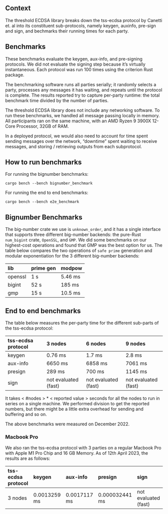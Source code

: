 ## Context

The threshold ECDSA library breaks down the tss-ecdsa protocol by Canetti et. al into its constituent sub-protocols, namely keygen, auxinfo, pre-sign and sign, and bechmarks their running times for each party. 

## Benchmarks

These benchmarks evaluate the keygen, aux-info, and pre-signing  protocols. We did not evaluate the signing step because it’s virtually instantaneous. Each protocol was run 100 times using the criterion Rust package.

The benchmarking software runs all parties serially; it randomly selects a party, processes any messages it has waiting, and repeats until the protocol is complete. The results reported try to capture per-party runtime: the total benchmark time divided by the number of parties.

The threshold ECDSA library does not include any networking software. To run these benchmarks, we handled all message passing locally in memory. All participants ran on the same machine, with an AMD Ryzen 9 3900X 12-Core Processor, 32GB of RAM.

In a deployed protocol, we would also need to account for time spent sending messages over the network, “downtime” spent waiting to receive messages, and storing / retrieving outputs from each subprotocol.

## How to run benchmarks

For running the bignumber benchmarks:

`cargo bench --bench bignumber_benchmark`

For running the end to end benchmarks:

`cargo bench --bench e2e_benchmark`


## Bignumber Benchmarks

The big-number crate we use is `unknown_order`, and it has a single interface that supports three different big-number backends: the pure-Rust `num_bigint` crate, `OpenSSL`, and `GMP`. We did some benchmarks on our highest-cost operations and found that GMP was the best option for us. The table below compares the two operations of `safe prime` generation and modular exponentiation for the 3 different big-number backends:

| lib | prime gen | modpow |
| :---   | :--- | :--- |
| openssl    | 1 s   | 5.46 ms   |
| bigint   |  52 s   | 185 ms   |
| gmp    | 15 s   | 10.5 ms   |

## End to end benchmarks

The table below measures the per-party time for the different sub-parts of the tss-ecdsa protocol:

| tss-ecdsa protocol | 3 nodes    | 6 nodes    | 9 nodes    |
| :--- | :--- | :--- | :--- |
| keygen  | 0.76 ms    | 1.7 ms    | 2.8 ms    |
| aux-info   | 6650 ms    | 6858 ms    | 7061 ms    |
| presign   | 289 ms    | 700 ms    | 1145 ms    |
| sign   | not evaluated (fast)    | not evaluated (fast)    | not evaluated (fast)    |

It takes < #nodes > * < reported value > seconds for all the nodes to run in series on a single machine. We performed division to get the reported numbers, but there might be a little extra overhead for sending and buffering and so on.

The above benchmarks were measured on December 2022. 

### Macbook Pro

We also ran the tss-ecdsa protocol with 3 parties on a regular Macbook Pro with Apple M1 Pro Chip and 16 GB Memory. As of 12th April 2023, the results are as follows:

| tss-ecdsa protocol | keygen   | aux-info   | presign   | sign   |
| :---   | :--- | :--- | :--- | :--- |
| 3 nodes    | 0.0013259 ms    | 0.0017117 ms    | 0.000032441 ms    | not evaluated (fast)    |
